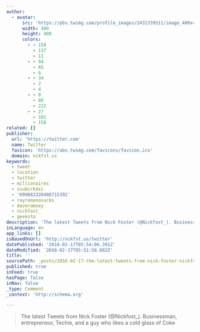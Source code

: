 ```yaml
---
author:
  - avatar:
      src: 'https://pbs.twimg.com/profile_images/2431339511/image_400x400.jpg'
      width: 400
      height: 400
      colors:
        - - 158
          - 137
          - 11
        - - 94
          - 65
          - 6
        - - 34
          - 2
          - 4
        - - 0
          - 88
          - 222
        - - 27
          - 101
          - 158
related: []
publisher:
  url: 'https://twitter.com'
  name: Twitter
  favicon: 'https://abs.twimg.com/favicons/favicon.ico'
  domain: nckfst.us
keywords:
  - tweet
  - location
  - twitter
  - millionaires
  - xiubcrk4xi
  - '699662320486715392'
  - rayromanosucks
  - daveramsey
  - nickfost_
  - geeksta
description: 'The latest Tweets from Nick Foster (@Nickfost_). Businessman, entrepreneur, Techie, and a guy who likes a cold glass of Coke'
inLanguage: en
app_links: []
isBasedOnUrl: 'http://nckfst.us/twitter'
datePublished: '2016-02-17T05:54:06.391Z'
dateModified: '2016-02-17T05:51:58.882Z'
title: ''
sourcePath: _posts/2016-02-17-the-latest-tweets-from-nick-foster-nickfost_-businessman.md
published: true
inFeed: true
hasPage: false
inNav: false
_type: Comment
_context: 'http://schema.org'

---
```

> The latest Tweets from Nick Foster &lpar;&commat;Nickfost&lowbar;&rpar;&period; Businessman&comma; entrepreneur&comma; Techie&comma; and a guy who likes a cold glass of Coke